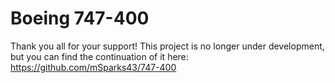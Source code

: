 # Boeing 747-400

Thank you all for your support! This project is no longer under development, but you can find the continuation of it here: https://github.com/mSparks43/747-400
